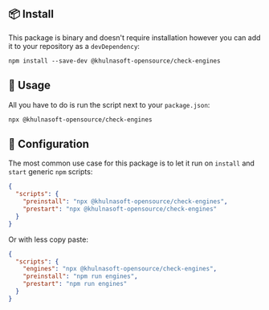 ## 📦 Install

This package is binary and doesn't require installation however you can add it to your repository as a `devDependency`:

```shell
npm install --save-dev @khulnasoft-opensource/check-engines
```

## 🚀 Usage

All you have to do is run the script next to your `package.json`:

```shell
npx @khulnasoft-opensource/check-engines
```

## 🔧 Configuration

The most common use case for this package is to let it run on `install` and `start` generic `npm` scripts:

```json
{
  "scripts": {
    "preinstall": "npx @khulnasoft-opensource/check-engines",
    "prestart": "npx @khulnasoft-opensource/check-engines"
  }
}
```

Or with less copy paste:

```json
{
  "scripts": {
    "engines": "npx @khulnasoft-opensource/check-engines",
    "preinstall": "npm run engines",
    "prestart": "npm run engines"
  }
}
```
